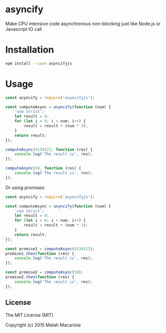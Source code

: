 # asyncify
Make CPU intensive code asynchronous non-blocking just like Node.js or Javascript IO call

# Installation
```sh
npm install --save asyncifyjs
```

# Usage
```js
const asyncify = require('asyncifyjs');

const computeAsync = asyncify(function (num) {
    'use strict';
    let result = 0;
    for (let i = 0; i < num; i++) {
        result = result + (num * 3);
    }
    return result;
});

computeAsync(4134123, function (res) {
    console.log('The result is', res);
});

computeAsync(10, function (res) {
    console.log('The result is', res);
});
```

Or using promises:

```js
const asyncify = require('asyncifyjs');

const computeAsync = asyncify(function (num) {
    'use strict';
    let result = 0;
    for (let i = 0; i < num; i++) {
        result = result + (num * 3);
    }
    return result;
});

const promise1 = computeAsync(4134123);
promise1.then(function (res) {
    console.log('The result is', res);
});

const promise2 = computeAsync(10);
promise2.then(function (res) {
    console.log('The result is', res);
});
```

License
---
The MIT License (MIT)

Copyright (c) 2015 Maiah Macariola
